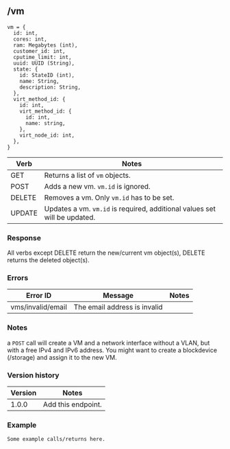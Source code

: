 ## /vm

```
vm = {
  id: int,
  cores: int,
  ram: Megabytes (int),
  customer_id: int,
  cputime_limit: int,
  uuid: UUID (String),
  state: {
    id: StateID (int),
    name: String,
    description: String,
  },
  virt_method_id: {
    id: int,
    virt_method_id: {
      id: int,
      name: string,
    },
    virt_node_id: int,
  },
}
```

| Verb | Notes |
|------|-------|
| GET  | Returns a list of `vm` objects. |
| POST | Adds a new vm. `vm.id` is ignored. |
| DELETE | Removes a vm. Only `vm.id` has to be set. |
| UPDATE | Updates a vm. `vm.id` is required, additional values set will be updated. |

### Response

All verbs except DELETE return the new/current vm object(s), DELETE returns the deleted object(s).

### Errors

| Error ID | Message | Notes |
|----------|---------|-------|
| vms/invalid/email | The email address is invalid | |

### Notes

a `POST` call will create a VM and a network interface without a VLAN, but with a free IPv4 and IPv6 address. You might want to create a blockdevice (/storage) and assign it to the new VM.

### Version history

| Version | Notes |
|---------|-------|
| 1.0.0 | Add this endpoint. |

### Example

```
Some example calls/returns here.
```
